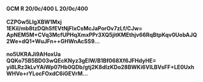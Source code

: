 #### GCM R 20/0c/400 L 20/0c/400
**CZPGw5LlgXBW1Mxj**<br/>**1EKil/mb8tzDQhSfEVtNjFlxCsMcJaPorOv7zLf/CJw=**<br/>**ApNEM5M+CVq3McfUPHqXmxPPr3XQ5jitKMEthjv66RqBtpKqv0UobAJQ2We+dQ1+WuJFn++GHWnAcSS9...**<br/><br/>
**no5UKRAJi9AHoxUa**<br/>**QQKo75B5BD03wQEcKNyz3gElW/B1Bf068Xf6JFHdyHE=**<br/>**yi8LRz3kLvYAiWp07Hb0QDb/gtj2K8dIzKDo28BWKi6VILBVsFF+LE0UxhWHVo+rYLocFOxdC6iGEVrM...**